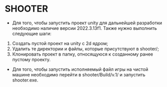 # SHOOTER

* Для того, чтобы запустить проект unity для дальнейшей разработки необходимо наличие версии 2022.3.13f1.
Также нужно выполнить следующие шаги:
1. Создать пустой проект на unity c 2d ядром;
2. Удалить те директории и файлы, которые присутствуют в shooter/;
3. Клонировать проект в папку, относящуюся к созданному ранее пустому проекту.

* Для того, чтобы запустить исполняемый файл игры на чистой машине необходимо перейти в shooter/Build/v.1/ и
запустить shooter.exe.